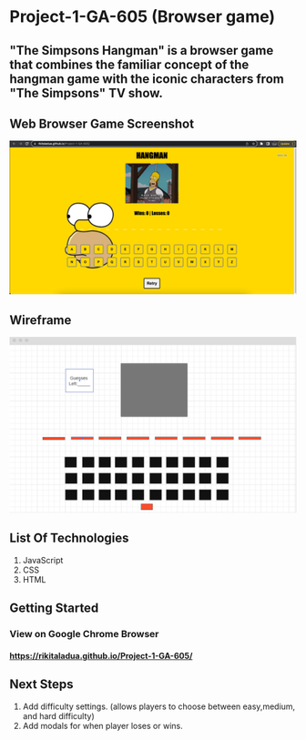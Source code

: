 # Project-1-GA-605 (Browser game)
## "The Simpsons Hangman" is a browser game that combines the familiar concept of the hangman game with the iconic characters from "The Simpsons" TV show. 
## Web Browser Game Screenshot

<img src="Screen Shot 2023-06-22 at 11.08.39 PM.png">

## Wireframe

<img src="Screen Shot 2023-06-22 at 11.07.57 PM.png">

## List Of Technologies
 1. JavaScript
 1. CSS
 1. HTML

## Getting Started
### View on Google Chrome Browser
#### https://rikitaladua.github.io/Project-1-GA-605/

## Next Steps
1.  Add difficulty settings. (allows players to choose between easy,medium, and hard difficulty)
1.  Add modals for when player loses or wins.